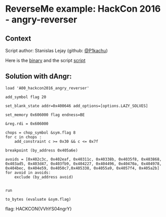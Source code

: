 # ReverseMe example: HackCon 2016 - angry-reverser
## Context

Script author: Stanislas Lejay (github: [@P1kachu](https://github.com/P1kachu>))

Here is the [binary](https://github.com/angr/angr-examples/tree/master/examples/hackcon2016_angry-reverser/yolomolo>)
and the script
[script](https://github.com/angr/angr-examples/tree/master/examples/hackcon2016_angry-reverser/solve.py>)

## Solution with dAngr:

```
load 'A00_hackcon2016_angry_reverser'

add_symbol flag 20

set_blank_state addr=0x400646 add_options=[options.LAZY_SOLVES]

set_memory 0x606000 flag endness=BE

&reg.rdi = 0x606000

chops = chop_symbol &sym.flag 8
for c in chops :
    add_constraint c >= 0x30 && c <= 0x7f

breakpoint (by_address 0x405a6e)

avoids = [0x402c3c, 0x402eaf, 0x40311c, 0x40338b, 0x4035f8, 0x403868, 0x403ad5, 0x403d47, 0x403fb9, 0x404227, 0x404496, 0x40470a, 0x404978, 0x404bec, 0x404e59, 0x4050c7,0x405338, 0x4055a9, 0x4057f4, 0x405a2b]
for avoid in avoids:
    exclude (by_address avoid)


run

to_bytes (evaluate &sym.flag)

```

flag: HACKCON{VVhYS04ngrY}
